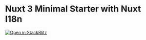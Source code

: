 # Nuxt 3 Minimal Starter with Nuxt I18n

[![Open in StackBlitz](https://developer.stackblitz.com/img/open_in_stackblitz.svg)](https://stackblitz.com/github/userquin/nuxt-i18n-stackblitz-starter/tree/userquin/change-logic)
